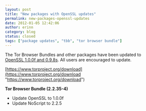 ```yaml
---
layout: post
title: "New packages with OpenSSL updates"
permalink: new-packages-openssl-updates
date: 2012-01-05 12:42:06
author: erinn
category: blog
status: closed
tags: ["package updates", "tbb", "tor browser bundle"]
---
```


The Tor Browser Bundles and other packages have been updated to [OpenSSL 1.0.0f and 0.9.8s](http://openssl.org/news/secadv_20120104.txt). All users are encouraged to update.

[https://www.torproject.org/download](https://www.torproject.org/download "https://www.torproject.org/download")

**Tor Browser Bundle (2.2.35-4)**

-   Update OpenSSL to 1.0.0f
-   Update NoScript to 2.2.5

